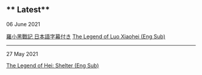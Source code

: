 ** Latest**
---
06 June 2021

 <a href="https://wuzimiko.github.io/subsoverlay/luoxiaoheijp">羅小黑戰記 日本語字幕付き</a>
 <a href="https://wuzimiko.github.io/subsoverlay/luoxiaoheien">The Legend of Luo Xiaohei (Eng Sub)</a>
 
---
 27 May 2021

 <a href="https://wuzimiko.github.io/subsoverlay/thelegendofheimv-en">The Legend of Hei: Shelter (Eng Sub)</a>

